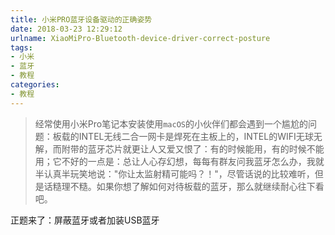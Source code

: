 ```yaml
---
title: 小米PRO蓝牙设备驱动的正确姿势
date: 2018-03-23 12:29:12
urlname: XiaoMiPro-Bluetooth-device-driver-correct-posture
tags:
- 小米
- 蓝牙
- 教程
categories:
- 教程
---
```


> 经常使用小米Pro笔记本安装使用`macOS`的小伙伴们都会遇到一个尴尬的问题：板载的INTEL无线二合一网卡是焊死在主板上的，INTEL的WIFI无球无解，而附带的蓝牙芯片就更让人又爱又恨了：有的时候能用，有的时候不能用；它不好的一点是：总让人心存幻想，每每有群友问我蓝牙怎么办，我就半认真半玩笑地说："你让太监射精可能吗？！"，尽管话说的比较难听，但是话糙理不糙。如果你想了解如何对待板载的蓝牙，那么就继续耐心往下看吧。

正题来了：屏蔽蓝牙或者加装USB蓝牙

